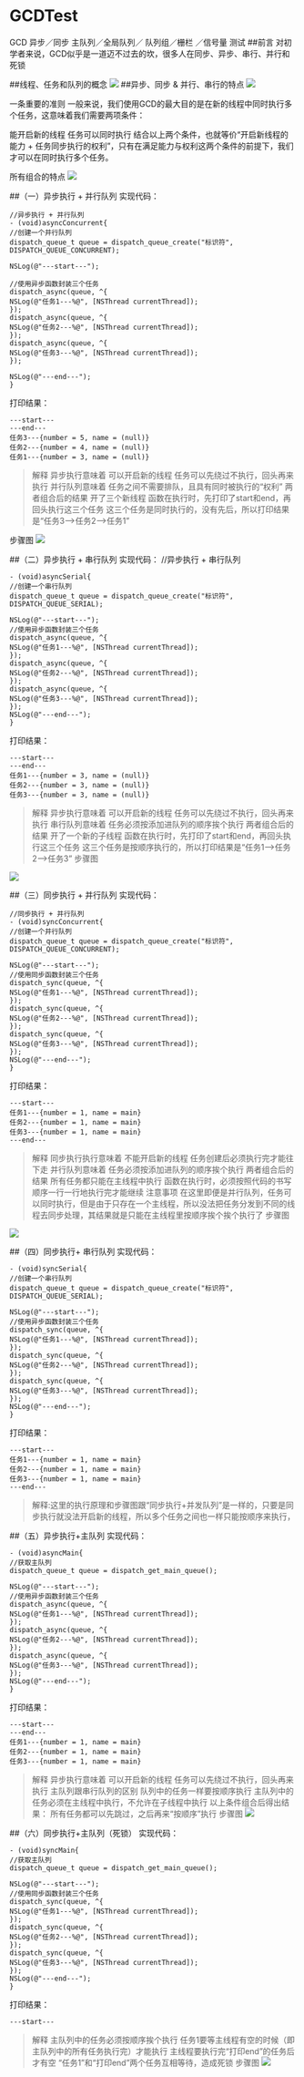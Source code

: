 # GCDTest
GCD  异步／同步 主队列／全局队列／ 队列组／栅栏 ／信号量 测试
##前言
对初学者来说，GCD似乎是一道迈不过去的坎，很多人在同步、异步、串行、并行和死锁

##线程、任务和队列的概念
![](1.png)
##异步、同步 & 并行、串行的特点
![](2.png)

一条重要的准则
一般来说，我们使用GCD的最大目的是在新的线程中同时执行多个任务，这意味着我们需要两项条件：

能开启新的线程
任务可以同时执行
结合以上两个条件，也就等价“开启新线程的能力 + 任务同步执行的权利”，只有在满足能力与权利这两个条件的前提下，我们才可以在同时执行多个任务。

所有组合的特点
![](3.png)

##（一）异步执行 + 并行队列
实现代码：
```objc
//异步执行 + 并行队列
- (void)asyncConcurrent{
//创建一个并行队列
dispatch_queue_t queue = dispatch_queue_create("标识符", DISPATCH_QUEUE_CONCURRENT);

NSLog(@"---start---");

//使用异步函数封装三个任务
dispatch_async(queue, ^{
NSLog(@"任务1---%@", [NSThread currentThread]);
});
dispatch_async(queue, ^{
NSLog(@"任务2---%@", [NSThread currentThread]);
});
dispatch_async(queue, ^{
NSLog(@"任务3---%@", [NSThread currentThread]);
});

NSLog(@"---end---");
}
```


打印结果：
```objc
---start---
---end---
任务3---{number = 5, name = (null)}
任务2---{number = 4, name = (null)}
任务1---{number = 3, name = (null)}
```
>解释
异步执行意味着
可以开启新的线程
任务可以先绕过不执行，回头再来执行
并行队列意味着
任务之间不需要排队，且具有同时被执行的“权利”
两者组合后的结果
开了三个新线程
函数在执行时，先打印了start和end，再回头执行这三个任务
这三个任务是同时执行的，没有先后，所以打印结果是“任务3-->任务2-->任务1”

步骤图
![](4.png)

##（二）异步执行 + 串行队列
实现代码：
//异步执行 + 串行队列
```objc
- (void)asyncSerial{
//创建一个串行队列
dispatch_queue_t queue = dispatch_queue_create("标识符", DISPATCH_QUEUE_SERIAL);

NSLog(@"---start---");
//使用异步函数封装三个任务
dispatch_async(queue, ^{
NSLog(@"任务1---%@", [NSThread currentThread]);
});
dispatch_async(queue, ^{
NSLog(@"任务2---%@", [NSThread currentThread]);
});
dispatch_async(queue, ^{
NSLog(@"任务3---%@", [NSThread currentThread]);
});
NSLog(@"---end---");
}
```

打印结果：
```objc
---start---
---end---
任务1---{number = 3, name = (null)}
任务2---{number = 3, name = (null)}
任务3---{number = 3, name = (null)}
```
>解释
异步执行意味着
可以开启新的线程
任务可以先绕过不执行，回头再来执行
串行队列意味着
任务必须按添加进队列的顺序挨个执行
两者组合后的结果
开了一个新的子线程
函数在执行时，先打印了start和end，再回头执行这三个任务
这三个任务是按顺序执行的，所以打印结果是“任务1-->任务2-->任务3”
步骤图

![](5.png)

##（三）同步执行 + 并行队列
实现代码：
```objc
//同步执行 + 并行队列
- (void)syncConcurrent{
//创建一个并行队列
dispatch_queue_t queue = dispatch_queue_create("标识符", DISPATCH_QUEUE_CONCURRENT);

NSLog(@"---start---");
//使用同步函数封装三个任务
dispatch_sync(queue, ^{
NSLog(@"任务1---%@", [NSThread currentThread]);
});
dispatch_sync(queue, ^{
NSLog(@"任务2---%@", [NSThread currentThread]);
});
dispatch_sync(queue, ^{
NSLog(@"任务3---%@", [NSThread currentThread]);
});
NSLog(@"---end---");
}
```


打印结果：
```objc
---start---
任务1---{number = 1, name = main}
任务2---{number = 1, name = main}
任务3---{number = 1, name = main}
---end---
```
>解释
同步执行执行意味着
不能开启新的线程
任务创建后必须执行完才能往下走
并行队列意味着
任务必须按添加进队列的顺序挨个执行
两者组合后的结果
所有任务都只能在主线程中执行
函数在执行时，必须按照代码的书写顺序一行一行地执行完才能继续
注意事项
在这里即便是并行队列，任务可以同时执行，但是由于只存在一个主线程，所以没法把任务分发到不同的线程去同步处理，其结果就是只能在主线程里按顺序挨个挨个执行了
步骤图

![](6.png)


##（四）同步执行+ 串行队列
实现代码：
```objc
- (void)syncSerial{
//创建一个串行队列
dispatch_queue_t queue = dispatch_queue_create("标识符", DISPATCH_QUEUE_SERIAL);

NSLog(@"---start---");
//使用异步函数封装三个任务
dispatch_sync(queue, ^{
NSLog(@"任务1---%@", [NSThread currentThread]);
});
dispatch_sync(queue, ^{
NSLog(@"任务2---%@", [NSThread currentThread]);
});
dispatch_sync(queue, ^{
NSLog(@"任务3---%@", [NSThread currentThread]);
});
NSLog(@"---end---");
}
```

打印结果：
```objc
---start---
任务1---{number = 1, name = main}
任务2---{number = 1, name = main}
任务3---{number = 1, name = main}
---end---
```
>解释:这里的执行原理和步骤图跟“同步执行+并发队列”是一样的，只要是同步执行就没法开启新的线程，所以多个任务之间也一样只能按顺序来执行，

##（五）异步执行+主队列
实现代码：
```objc
- (void)asyncMain{
//获取主队列
dispatch_queue_t queue = dispatch_get_main_queue();

NSLog(@"---start---");
//使用异步函数封装三个任务
dispatch_async(queue, ^{
NSLog(@"任务1---%@", [NSThread currentThread]);
});
dispatch_async(queue, ^{
NSLog(@"任务2---%@", [NSThread currentThread]);
});
dispatch_async(queue, ^{
NSLog(@"任务3---%@", [NSThread currentThread]);
});
NSLog(@"---end---");
}
```
打印结果：
```objc
---start---
---end---
任务1---{number = 1, name = main}
任务2---{number = 1, name = main}
任务3---{number = 1, name = main}
```
>解释
异步执行意味着
可以开启新的线程
任务可以先绕过不执行，回头再来执行
主队列跟串行队列的区别
队列中的任务一样要按顺序执行
主队列中的任务必须在主线程中执行，不允许在子线程中执行
以上条件组合后得出结果：
所有任务都可以先跳过，之后再来“按顺序”执行
步骤图
![](7.png)

##（六）同步执行+主队列（死锁）
实现代码：
```objc
- (void)syncMain{
//获取主队列
dispatch_queue_t queue = dispatch_get_main_queue();

NSLog(@"---start---");
//使用同步函数封装三个任务
dispatch_sync(queue, ^{
NSLog(@"任务1---%@", [NSThread currentThread]);
});
dispatch_sync(queue, ^{
NSLog(@"任务2---%@", [NSThread currentThread]);
});
dispatch_sync(queue, ^{
NSLog(@"任务3---%@", [NSThread currentThread]);
});
NSLog(@"---end---");
}
```
打印结果：
```objc
---start---
```
>解释
主队列中的任务必须按顺序挨个执行
任务1要等主线程有空的时候（即主队列中的所有任务执行完）才能执行
主线程要执行完“打印end”的任务后才有空
“任务1”和“打印end”两个任务互相等待，造成死锁
步骤图
![](8.png)

